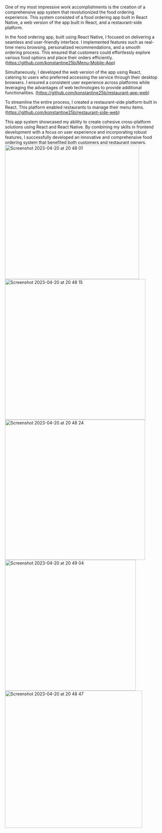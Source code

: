 One of my most impressive work accomplishments is the creation of a comprehensive app system that revolutionized the food ordering experience. This system consisted of a food ordering app built in React Native, a web version of the app built in React, and a restaurant-side platform.

In the food ordering app, built using React Native, I focused on delivering a seamless and user-friendly interface. I implemented features such as real-time menu browsing, personalized recommendations, and a smooth ordering process. This ensured that customers could effortlessly explore various food options and place their orders efficiently. (https://github.com/konstantine25b/Menu-Mobile-App)

Simultaneously, I developed the web version of the app using React, catering to users who preferred accessing the service through their desktop browsers. I ensured a consistent user experience across platforms while leveraging the advantages of web technologies to provide additional functionalities. (https://github.com/konstantine25b/restaurant-app-web)

To streamline the entire process, I created a restaurant-side platform built in React. This platform enabled restaurants to manage their menu items. (https://github.com/konstantine25b/restaurant-side-web)

This app system showcased my ability to create cohesive cross-platform solutions using React and React Native. By combining my skills in frontend development with a focus on user experience and incorporating robust features, I successfully developed an innovative and comprehensive food ordering system that benefited both customers and restaurant owners.
<img width="443" alt="Screenshot 2023-04-20 at 20 48 01" src="https://user-images.githubusercontent.com/102245292/233434445-ef635a60-85ea-48a9-a55d-2468fa0b82dc.png">
<img width="464" alt="Screenshot 2023-04-20 at 20 48 15" src="https://user-images.githubusercontent.com/102245292/233434476-891fe107-9616-490a-8c28-be2573321a6a.png">
<img width="463" alt="Screenshot 2023-04-20 at 20 48 24" src="https://user-images.githubusercontent.com/102245292/233434494-25a88d02-4313-4a99-99e4-0ef97f0d7798.png">
<img width="432" alt="Screenshot 2023-04-20 at 20 49 04" src="https://user-images.githubusercontent.com/102245292/233434510-0b205962-9d96-4ca8-ab2e-15211f38f104.png">
<img width="453" alt="Screenshot 2023-04-20 at 20 48 47" src="https://user-images.githubusercontent.com/102245292/233434524-c234e757-fe57-4443-a99a-409a5e834aba.png">
